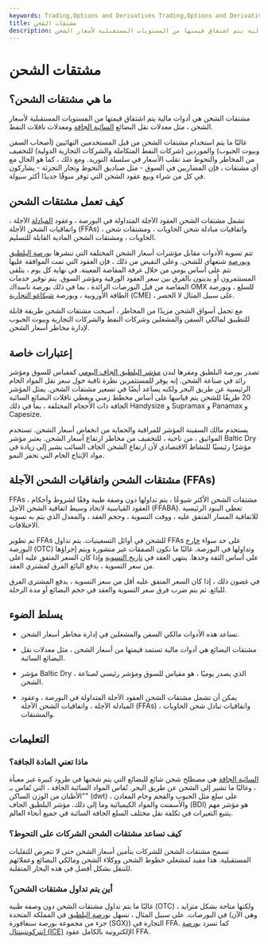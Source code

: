 ```yaml
---
keywords: Trading,Options and Derivatives Trading,Options and Derivatives
title: مشتقات الشحن
description: مشتقات الشحن هي أدوات مالية يتم اشتقاق قيمتها من المستويات المستقبلية لأسعار الشحن.
---
```


# مشتقات الشحن
## ما هي مشتقات الشحن؟

مشتقات الشحن هي أدوات مالية يتم اشتقاق قيمتها من المستويات المستقبلية لأسعار الشحن ، مثل معدلات نقل البضائع [السائبة الجافة](/dry-bulk-commodity) ومعدلات ناقلات النفط.

غالبًا ما يتم استخدام مشتقات الشحن من قبل المستخدمين النهائيين (أصحاب السفن وبيوت الحبوب) والموردين (شركات النفط المتكاملة والشركات التجارية الدولية) للتخفيف من المخاطر والتحوط ضد تقلب الأسعار في سلسلة التوريد. ومع ذلك ، كما هو الحال مع أي مشتقات ، فإن المضاربين في السوق - مثل صناديق التحوط وتجار التجزئة - يشاركون في كل من شراء وبيع عقود الشحن التي توفر سوقًا جديدًا أكثر سيولة.

## كيف تعمل مشتقات الشحن

تشمل مشتقات الشحن العقود الآجلة المتداولة في البورصة ، وعقود [المبادلة](/swap) الآجلة ، واتفاقيات الشحن الآجلة (FFAs) ، واتفاقيات مبادلة شحن الحاويات ، ومشتقات شحن الحاويات ، ومشتقات الشحن المادية القابلة للتسليم.

تتم تسوية الأدوات مقابل مؤشرات أسعار الشحن المختلفة التي تنشرها [بورصة البلطيق وبورصة](/baltic-exchange) شنغهاي للشحن. وعلى النقيض من ذلك ، فإن العقود التي تمت الموافقة عليها تتم على أساس يومي من خلال غرفة المقاصة المعينة. في نهاية كل يوم ، يتلقى المستثمرون أو يدينون بالفرق بين سعر العقود الورقية ومؤشر السوق. يتم توفير خدمات المقاصة من قبل البورصات الرائدة ، بما في ذلك بورصة ناسداك OMX للسلع ، وبورصة الطاقة الأوروبية ، وبورصة [شيكاغو التجارية](/cme) (CME) ، على سبيل المثال لا الحصر.

مع تحمل أسواق الشحن مزيدًا من المخاطر ، أصبحت مشتقات الشحن طريقة قابلة للتطبيق لمالكي السفن والمشغلين وشركات النفط والشركات التجارية وبيوت الحبوب لإدارة مخاطر أسعار الشحن.

## إعتبارات خاصة

تصدر بورصة البلطيق ومقرها لندن [مؤشر البلطيق الجاف اليومي](/baltic_dry_index) كمقياس للسوق ومؤشر رائد في صناعة الشحن. إنه يوفر للمستثمرين نظرة ثاقبة حول سعر نقل المواد الخام الرئيسية عن طريق البحر ولكنه يساعد أيضًا في تسعير مشتقات الشحن. يمثل المؤشر 20 طريقًا للشحن يتم قياسها على أساس مخطط زمني ويغطي ناقلات البضائع السائبة الجافة ذات الأحجام المختلفة ، بما في ذلك Handysize و Supramax و Panamax و Capesize.

يستخدم مالك السفينة المؤشر للمراقبة والحماية من انخفاض أسعار الشحن. تستخدم المواثيق ، من ناحية ، للتخفيف من مخاطر ارتفاع أسعار الشحن. يعتبر مؤشر Baltic Dry مؤشرًا رئيسيًا للنشاط الاقتصادي لأن ارتفاع الشحن الجاف السائب يشير إلى زيادة في مواد الإنتاج الخام التي تحفز النمو.

## مشتقات الشحن واتفاقيات الشحن الآجلة (FFAs)

FFAs ، مشتقات الشحن الأكثر شيوعًا ، يتم تداولها دون وصفة طبية وفقًا لشروط وأحكام العقود القياسية لاتحاد وسيط اتفاقية الشحن الآجل (FFABA). تغطي البنود الرئيسية للاتفاقية المسار المتفق عليه ، ووقت التسوية ، وحجم العقد ، والمعدل الذي يتم به تسوية الاختلافات.

تم تطوير FFAs للشحن في أوائل التسعينيات. يتم تداول FFAs على حد سواء [خارج](/otc) البورصة (OTC) وتداولها في البورصة. غالبًا ما تكون الصفقات غير منشورة ويتم إجراؤها على أساس الثقة وحدها. ينتهي العقد في [تاريخ التسوية](/settlementdate) وإذا كان السعر المتفق عليه أعلى من سعر التسوية ، يدفع البائع الفرق لمشتري العقد.

في غضون ذلك ، إذا كان السعر المتفق عليه أقل من سعر التسوية ، يدفع المشتري الفرق للبائع. ثم يتم ضرب فرق سعر التسوية والعقد في حجم البضائع أو مدة الرحلة.

## يسلط الضوء

- تساعد هذه الأدوات مالكي السفن والمشغلين في إدارة مخاطر أسعار الشحن.

- مشتقات البضائع هي أدوات مالية تستمد قيمتها من أسعار الشحن ، مثل معدلات نقل البضائع السائبة.

- مؤشر Baltic Dry ، الذي يصدر يوميًا ، هو مقياس للسوق ومؤشر رئيسي لصناعة الشحن.

- يمكن أن تشمل مشتقات الشحن العقود الآجلة المتداولة في البورصة ، وعقود المبادلة الآجلة ، واتفاقيات الشحن الآجلة (FFAs) ، واتفاقيات تبادل شحن الحاويات والمشتقات.

## التعليمات

### ماذا تعني المادة الجافة؟

[السائبة الجافة](/dry-bulk-commodity) هي مصطلح شحن شائع للبضائع التي يتم شحنها في طرود كبيرة غير معبأة ، وغالبًا ما تشير إلى الشحن عن طريق البحر. تُقاس المواد السائبة الجافة ، التي تُقاس بـ "الأطنان من الوزن الساكن" (dwt) ، على سلع مثل الحبوب والفحم وخام المعادن والأسمنت والمواد الكيميائية وما إلى ذلك. مؤشر البلطيق الجاف (BDI) هو مؤشر مهم يتتبع التغيرات في تكلفة نقل مختلف السلع الجافة السائبة في جميع أنحاء العالم.

### كيف تساعد مشتقات الشحن الشركات على التحوط؟

تسمح مشتقات الشحن للشركات بتأمين أسعار الشحن حتى لا تتعرض للتقلبات المستقبلية. هذا مفيد لمشغلي خطوط الشحن ووكلاء الشحن ومالكي البضائع وعملائهم للتنقل بشكل أفضل في هذه البحار المتقلبة.

### أين يتم تداول مشتقات الشحن؟

غالبًا ما يتم تداول مشتقات الشحن دون وصفة طبية (OTC) ، ولكنها متاحة بشكل متزايد في البورصات. على سبيل المثال ، تسهل [بورصة البلطيق](/baltic-exchange) في المملكة المتحدة (وهي الآن جزء من مجموعة بورصة سنغافورة (SGX)) التجارة في FFA. كما تسرد [بورصة إنتركونتيننتال (ICE)](/intercontinentalexchange) الإلكترونية بالكامل عقود FFA.

